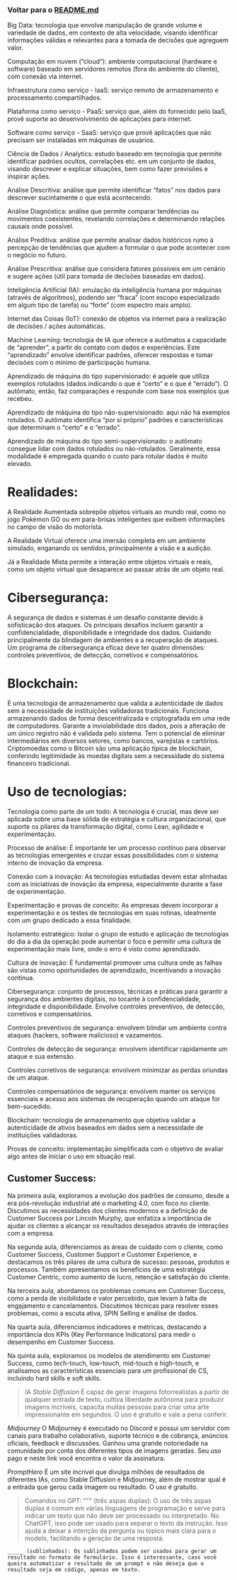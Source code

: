 ### Voltar para o [README.md](./README.md)

Big Data: tecnologia que envolve manipulação de grande volume e variedade de dados, em contexto de alta velocidade, visando identificar informações válidas e relevantes para a tomada de decisões que agreguem valor.

Computação em nuvem (“cloud”): ambiente computacional (hardware e software) baseado em servidores remotos (fora do ambiente do cliente), com conexão via internet.

Infraestrutura como serviço - IaaS: serviço remoto de armazenamento e processamento compartilhados.

Plataforma como serviço - PaaS: serviço que, além do fornecido pelo IaaS, provê suporte ao desenvolvimento de aplicações para internet.

Software como serviço - SaaS: serviço que provê aplicações que não precisam ser instaladas em máquinas de usuários.

Ciência de Dados / Analytics: estudo baseado em tecnologia que permite identificar padrões ocultos, correlações etc. em um conjunto de dados, visando descrever e explicar situações, bem como fazer previsões e inspirar ações.

Análise Descritiva: análise que permite identificar “fatos” nos dados para descrever sucintamente o que está acontecendo.

Análise Diagnóstica: análise que permite comparar tendências ou movimentos coexistentes, revelando correlações e determinando relações causais onde possível.

Análise Preditiva: análise que permite analisar dados históricos rumo à percepção de tendências que ajudem a formular o que pode acontecer com o negócio no futuro.

Análise Prescritiva: análise que considera fatores possíveis em um cenário e sugere ações (útil para tomada de decisões baseadas em dados).

Inteligência Artificial (IA): emulação da inteligência humana por máquinas (através de algoritmos), podendo ser “fraca” (com escopo especializado em algum tipo de tarefa) ou “forte” (com espectro mais amplo).

Internet das Coisas (IoT): conexão de objetos via internet para a realização de decisões / ações automáticas.

Machine Learning: tecnologia de IA que oferece a autômatos a capacidade de “aprender”, a partir do contato com dados e experiências. Este “aprendizado” envolve identificar padrões, oferecer respostas e tomar decisões com o mínimo de participação humana.

Aprendizado de máquina do tipo supervisionado: é aquele que utiliza exemplos rotulados (dados indicando o que é “certo” e o que é “errado”). O autômato, então, faz comparações e responde com base nos exemplos que recebeu.

Aprendizado de máquina do tipo não-supervisionado: aqui não há exemplos rotulados. O autômato identifica “por si próprio” padrões e características que determinam o “certo” e o “errado”.

Aprendizado de máquina do tipo semi-supervisionado: o autômato consegue lidar com dados rotulados ou não-rotulados. Geralmente, essa modalidade é empregada quando o custo para rotular dados é muito elevado.


# Realidades:
A Realidade Aumentada sobrepõe objetos virtuais ao mundo real, como no jogo Pokémon GO ou em para-brisas inteligentes que exibem informações no campo de visão do motorista.

A Realidade Virtual oferece uma imersão completa em um ambiente simulado, enganando os sentidos, principalmente a visão e a audição.

Já a Realidade Mista permite a interação entre objetos virtuais e reais, como um objeto virtual que desaparece ao passar atrás de um objeto real.

# Cibersegurança:

A segurança de dados e sistemas é um desafio constante devido à sofisticação dos ataques.
Os principais desafios incluem garantir a confidencialidade, disponibilidade e integridade dos dados. Cuidando principalmente da blindagem de ambientes e a recuperação de ataques.
Um programa de cibersegurança eficaz deve ter quatro dimensões: controles preventivos, de detecção, corretivos e compensatórios.


# Blockchain:

É uma tecnologia de armazenamento que valida a autenticidade de dados sem a necessidade de instituições validadoras tradicionais.
Funciona armazenando dados de forma descentralizada e criptografada em uma rede de computadores.
Garante a inviolabilidade dos dados, pois a alteração de um único registro não é validada pelo sistema.
Tem o potencial de eliminar intermediários em diversos setores, como bancos, varejistas e cartórios.
Criptomoedas como o Bitcoin são uma aplicação típica de blockchain, conferindo legitimidade às moedas digitais sem a necessidade do sistema financeiro tradicional.

# Uso de tecnologias:

Tecnologia como parte de um todo: A tecnologia é crucial, mas deve ser aplicada sobre uma base sólida de estratégia e cultura organizacional, que suporte os pilares da transformação digital, como Lean, agilidade e experimentação.

Processo de análise: É importante ter um processo contínuo para observar as tecnologias emergentes e cruzar essas possibilidades com o sistema interno de inovação da empresa.

Conexão com a inovação: As tecnologias estudadas devem estar alinhadas com as iniciativas de inovação da empresa, especialmente durante a fase de experimentação.

Experimentação e provas de conceito: As empresas devem incorporar a experimentação e os testes de tecnologias em suas rotinas, idealmente com um grupo dedicado a essa finalidade.

Isolamento estratégico: Isolar o grupo de estudo e aplicação de tecnologias do dia a dia da operação pode aumentar o foco e permitir uma cultura de experimentação mais livre, onde o erro é visto como aprendizado.

Cultura de inovação: É fundamental promover uma cultura onde as falhas são vistas como oportunidades de aprendizado, incentivando a inovação contínua.

Cibersegurança: conjunto de processos, técnicas e práticas para garantir a segurança dos ambientes digitais, no tocante à confidencialidade, integridade e disponibilidade. Envolve controles preventivos, de detecção, corretivos e compensatórios.

Controles preventivos de segurança: envolvem blindar um ambiente contra ataques (hackers, software malicioso) e vazamentos.

Controles de detecção de segurança: envolvem identificar rapidamente um ataque e sua extensão.

Controles corretivos de segurança: envolvem minimizar as perdas oriundas de um ataque.

Controles compensatórios de segurança: envolvem manter os serviços essenciais e acesso aos sistemas de recuperação quando um ataque for bem-sucedido.

Blockchain: tecnologia de armazenamento que objetiva validar a autenticidade de ativos baseados em dados sem a necessidade de instituições validadoras.

Provas de conceito: implementação simplificada com o objetivo de avaliar algo antes de iniciar o uso em situação real.


## Customer Success:
Na primeira aula, exploramos a evolução dos padrões de consumo, desde a era pós-revolução industrial até o marketing 4.0, com foco no cliente. Discutimos as necessidades dos clientes modernos e a definição de Customer Success por Lincoln Murphy, que enfatiza a importância de ajudar os clientes a alcançar os resultados desejados através de interações com a empresa.

Na segunda aula, diferenciamos as áreas de cuidado com o cliente, como Customer Success, Customer Support e Customer Experience, e destacamos os três pilares de uma cultura de sucesso: pessoas, produtos e processos. Também apresentamos os benefícios de uma estratégia Customer Centric, como aumento de lucro, retenção e satisfação do cliente.

Na terceira aula, abordamos os problemas comuns em Customer Success, como a perda de visibilidade e valor percebido, que levam à falta de engajamento e cancelamentos. Discutimos técnicas para resolver esses problemas, como a escuta ativa, SPIN Selling e análise de dados.

Na quarta aula, diferenciamos indicadores e métricas, destacando a importância dos KPIs (Key Performance Indicators) para medir o desempenho em Customer Success.

Na quinta aula, exploramos os modelos de atendimento em Customer Success, como tech-touch, low-touch, mid-touch e high-touch, e analisamos as características essenciais para um profissional de CS, incluindo hard skills e soft skills.

> IA
*Stable Diffusion*
É capaz de gerar imagens fotorrealistas a partir de qualquer entrada de texto, cultiva liberdade autônoma para produzir imagens incríveis, capacita muitas pessoas para criar uma arte impressionante em segundos. O uso é gratuito e vale a pena conferir.

*Midjourney*
O Midjourney é executado no Discord e possui um servidor com canais para trabalho colaborativo, suporte técnico e de cobrança, anúncios oficiais, feedback e discussões. Ganhou uma grande notoriedade na comunidade por conta dos diferentes tipos de imagens geradas. Seu uso pago e neste link você encontra o valor da assinatura.

*PromptHero*
É um site incrível que divulga milhões de resultados de diferentes IAs, como Stable Diffusion e Midjourney, além de mostrar qual é a entrada que gerou cada imagem ou resultado. O uso é gratuito.

> Comandos no GPT:
 """ (três aspas duplas): O uso de três aspas duplas é comum em várias linguagens de programação e serve para indicar um texto que não deve ser processado ou interpretado. No ChatGPT, isso pode ser usado para separar o texto da instrução. Isso ajuda a deixar a intenção da pergunta ou tópico mais clara para o modelo, facilitando a geração de uma resposta.
 ```(três crases): As três crases são usadas para indicar que o conteúdo entre elas é tratado como um bloco de código.
 _____ (sublinhados): Os sublinhados podem ser usados para gerar um resultado no formato de formulário. Isso é interessante, caso você queira automatizar o resultado de um prompt e não deseja que o resultado seja em código, apenas em texto.
 